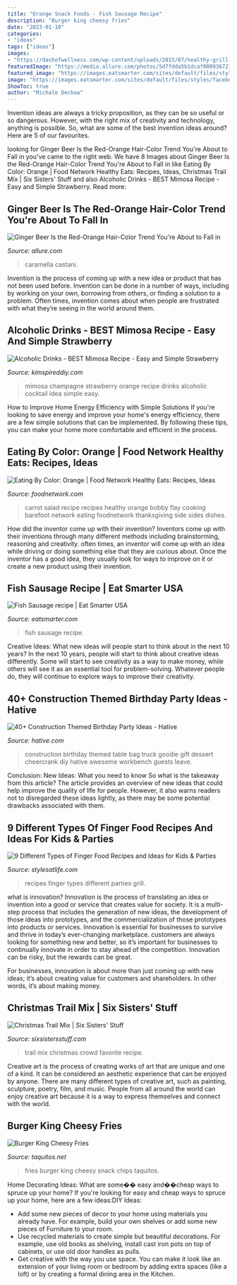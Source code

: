 ```yaml
---
title: "Orange Snack Foods - Fish Sausage Recipe"
description: "Burger king cheesy fries"
date: "2023-01-10"
categories:
- "ideas"
tags: ["ideas"]
images:
- "https://dashofwellness.com/wp-content/uploads/2015/07/healthy-grill-recipes-1-e1435780964673.jpg"
featuredImage: "https://media.allure.com/photos/5d7fdda5b1dcaf0009367218/16:9/w_2560,c_limit/gingerbeerhair_longwaves.jpg?mbid=social_retweet"
featured_image: "https://images.eatsmarter.com/sites/default/files/styles/facebook/public/fish-sausage-489285.jpg"
image: "https://images.eatsmarter.com/sites/default/files/styles/facebook/public/fish-sausage-489285.jpg"
ShowToc: true
author: "Michale Deckow"
---
```



Invention ideas are always a tricky proposition, as they can be so useful or so dangerous. However, with the right mix of creativity and technology, anything is possible. So, what are some of the best invention ideas around? Here are 5 of our favourites.

	

		
looking for Ginger Beer Is the Red-Orange Hair-Color Trend You&#039;re About to Fall in you've came to the right web. We have 8 Images about Ginger Beer Is the Red-Orange Hair-Color Trend You&#039;re About to Fall in like Eating By Color: Orange | Food Network Healthy Eats: Recipes, Ideas, Christmas Trail Mix | Six Sisters&#039; Stuff and also Alcoholic Drinks - BEST Mimosa Recipe - Easy and Simple Strawberry. Read more:
		
    
## Ginger Beer Is The Red-Orange Hair-Color Trend You&#039;re About To Fall In

<img loading=lazy src="https://media.allure.com/photos/5d7fdda5b1dcaf0009367218/16:9/w_2560,c_limit/gingerbeerhair_longwaves.jpg?mbid=social_retweet" onerror="this.onerror=null;this.src='https://tse1.mm.bing.net/th?id=OIP.y9zi5u628Coe2oui8nEGMAHaEK&amp;pid=15.1';" alt="Ginger Beer Is the Red-Orange Hair-Color Trend You&#039;re About to Fall in">

_Source: allure.com_

>caramella castani. 

	

Invention is the process of coming up with a new idea or product that has not been used before. Invention can be done in a number of ways, including by working on your own, borrowing from others, or finding a solution to a problem. Often times, invention comes about when people are frustrated with what they’re seeing in the world around them.

    
## Alcoholic Drinks - BEST Mimosa Recipe - Easy And Simple Strawberry

<img loading=lazy src="https://kimspireddiy.com/wp-content/uploads/2019/04/acoholic-drinks-pink-mimosa-4.jpg" onerror="this.onerror=null;this.src='https://tse1.mm.bing.net/th?id=OIP.jSBKPVVFyS2atENEu3dUUQHaLH&amp;pid=15.1';" alt="Alcoholic Drinks - BEST Mimosa Recipe - Easy and Simple Strawberry">

_Source: kimspireddiy.com_

>mimosa champagne strawberry orange recipe drinks alcoholic cocktail idea simple easy. 

	

How to Improve Home Energy Efficiency with Simple Solutions
If you're looking to save energy and improve your home's energy efficiency, there are a few simple solutions that can be implemented. By following these tips, you can make your home more comfortable and efficient in the process.

    
## Eating By Color: Orange | Food Network Healthy Eats: Recipes, Ideas

<img loading=lazy src="http://food.fnr.sndimg.com/content/dam/images/food/fullset/2011/8/10/0/Thanksgiving-2011_GL0611-carrot-salad_s4x3.jpg.rend.hgtvcom.1280.960.suffix/1386281489379.jpeg" onerror="this.onerror=null;this.src='https://tse2.mm.bing.net/th?id=OIP.qnviqxWHIavyYn0DKyZikAHaFj&amp;pid=15.1';" alt="Eating By Color: Orange | Food Network Healthy Eats: Recipes, Ideas">

_Source: foodnetwork.com_

>carrot salad recipe recipes healthy orange bobby flay cooking barefoot network eating foodnetwork thanksgiving side sides dishes. 

	

How did the inventor come up with their invention?
Inventors come up with their inventions through many different methods including brainstorming, reasoning and creativity. often times, an inventor will come up with an idea while driving or doing something else that they are curious about. Once the inventor has a good idea, they usually look for ways to improve on it or create a new product using their invention.

    
## Fish Sausage Recipe | Eat Smarter USA

<img loading=lazy src="https://images.eatsmarter.com/sites/default/files/styles/facebook/public/fish-sausage-489285.jpg" onerror="this.onerror=null;this.src='https://tse1.mm.bing.net/th?id=OIP.D7pBE6FdRuxPnIlnzSA0TwHaD3&amp;pid=15.1';" alt="Fish Sausage recipe | Eat Smarter USA">

_Source: eatsmarter.com_

>fish sausage recipe. 

	

Creative Ideas: What new ideas will people start to think about in the next 10 years?
In the next 10 years, people will start to think about creative ideas differently. Some will start to see creativity as a way to make money, while others will see it as an essential tool for problem-solving. Whatever people do, they will continue to explore ways to improve their creativity.

    
## 40+ Construction Themed Birthday Party Ideas - Hative

<img loading=lazy src="https://hative.com/wp-content/uploads/2015/06/construction-birthday-party/34-construction-themed-birthday-party.jpg" onerror="this.onerror=null;this.src='https://tse1.mm.bing.net/th?id=OIP.ReTwfQs_dhHGtMCuliy65gHaE8&amp;pid=15.1';" alt="40+ Construction Themed Birthday Party Ideas - Hative">

_Source: hative.com_

>construction birthday themed table bag truck goodie gift dessert cheercrank diy hative awesome workbench guests leave. 

	

Conclusion: New Ideas: What you need to know
So what is the takeaway from this article? 
The article provides an overview of new ideas that could help improve the quality of life for people. However, it also warns readers not to disregarded these ideas lightly, as there may be some potential drawbacks associated with them.

    
## 9 Different Types Of Finger Food Recipes And Ideas For Kids &amp; Parties

<img loading=lazy src="https://dashofwellness.com/wp-content/uploads/2015/07/healthy-grill-recipes-1-e1435780964673.jpg" onerror="this.onerror=null;this.src='https://tse4.mm.bing.net/th?id=OIP.aUh9UVr4-ZcXvp7aPN-VwgHaHJ&amp;pid=15.1';" alt="9 Different Types of Finger Food Recipes and Ideas for Kids &amp; Parties">

_Source: stylesatlife.com_

>recipes finger types different parties grill. 

	

what is innovation?
Innovation is the process of translating an idea or invention into a good or service that creates value for society. It is a multi-step process that includes the generation of new ideas, the development of those ideas into prototypes, and the commercialization of those prototypes into products or services.
Innovation is essential for businesses to survive and thrive in today’s ever-changing marketplace. customers are always looking for something new and better, so it’s important for businesses to continually innovate in order to stay ahead of the competition. Innovation can be risky, but the rewards can be great.

For businesses, innovation is about more than just coming up with new ideas; it’s about creating value for customers and shareholders. In other words, it’s about making money.

    
## Christmas Trail Mix | Six Sisters&#039; Stuff

<img loading=lazy src="http://www.sixsistersstuff.com/wp-content/uploads/2017/12/ChristmasTrailMix5.jpg" onerror="this.onerror=null;this.src='https://tse4.mm.bing.net/th?id=OIP.wj4NoyLNgd5PMLNRfGToEQHaLG&amp;pid=15.1';" alt="Christmas Trail Mix | Six Sisters&#039; Stuff">

_Source: sixsistersstuff.com_

>trail mix christmas crowd favorite recipe. 

	

Creative art is the process of creating works of art that are unique and one of a kind. It can be considered an aesthetic experience that can be enjoyed by anyone. There are many different types of creative art, such as painting, sculpture, poetry, film, and music. People from all around the world can enjoy creative art because it is a way to express themselves and connect with the world.

    
## Burger King Cheesy Fries

<img loading=lazy src="https://www.taquitos.net/im/sn/BK-CheesyFries.jpg" onerror="this.onerror=null;this.src='https://tse4.mm.bing.net/th?id=OIP.YAa3knyebHn9rssAQa-DKQAAAA&amp;pid=15.1';" alt="Burger King Cheesy Fries">

_Source: taquitos.net_

>fries burger king cheesy snack chips taquitos. 

	

Home Decorating Ideas: What are some�� easy and��cheap ways to spruce up your home?
If you're looking for easy and cheap ways to spruce up your home, here are a few ideas:DIY Ideas: 
- Add some new pieces of decor to your home using materials you already have. For example, build your own shelves or add some new pieces of Furniture to your room. 
- Use recycled materials to create simple but beautiful decorations. For example, use old books as shelving, install cast iron pots on top of cabinets, or use old door handles as pulls. 
- Get creative with the way you use space. You can make it look like an extension of your living room or bedroom by adding extra spaces (like a loft) or by creating a formal dining area in the Kitchen.

